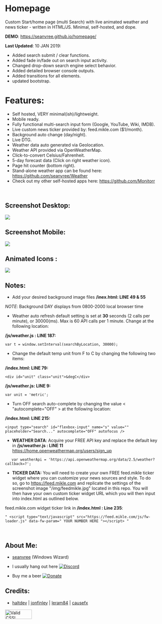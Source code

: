 # Homepage
Custom Start/home page (multi Search) with live animated weather and news ticker -  written in HTML/JS. Minimal, self-hosted, and dope. 
<br>

**DEMO**:  https://seanvree.github.io/homepage/

**Last Updated**: 10 JAN 2019: 
- Added search submit / clear functions.
- Added fade in/fade out on search input activity.
- Changed drop-down search engine select behavior.
- Added detailed browser console outputs.
- Added transitions for all elements.
- updated bootstrap.


# Features:
- Self hosted, VERY minimal(ish)/lightweight.
- Mobile ready.
- Fully functional multi-search input form (Google, YouTube, Wiki, IMDB).
- Live custom news ticker provided by: feed.mikle.com ($1/month).
- Background auto change (day/night).
- Live DTG.
- Weather data auto generated via Geolocation.
- Weather API provided via OpenWeatherMap.
- Click-to-convert Celsius/Fahrenheit.
- 5-day forecast data (Click on right weather icon).
- Page hit counter (bottom right).
- Stand-alone weather app can be found here:  https://github.com/seanvree/Weather
- Check out my other self-hosted apps here:  https://github.com/Monitorr

<br>

 
## Screenshot Desktop:

 <img src="https://i.imgur.com/tdlOQRF.png">

## Screenshot Mobile:

<img src="https://i.imgur.com/KKTO7cG.gif">

## Animated Icons :

<img src="https://i.imgur.com/0iamcsT.gif[/img]">

## Notes:

- Add your desired background image files
**/inex.html: LINE 49 & 55**

_NOTE_: Background DAY displays from 0800-2000 local browser time

- Weather auto refresh default setting is set at **30** seconds (2 calls per minute), or 30000(ms). Max is 60 API calls per 1 minute. Change at the following location:

**/js/weather.js : LINE 187:**

```
var t = window.setInterval(searchByLocation, 30000);
```

- Change the default temp unit from F to C by changing the following two items:

**/index.html: LINE 79:**

```
<div id="unit" class="unit">&degC</div>
```

**/js/weather.js: LINE 9:**

```
var unit = 'metric';
```

- Turn OFF search auto-complete by changing the value < "autocomplete="OFF" > at the following location:

**/index.html: LINE 215:**

```
<input type="search" id="flexbox-input" name="s" value="" placeholder="Search..." autocomplete="OFF" autofocus />
```


- **WEATHER DATA**: Acquire your FREE API key and replace the default key in **/js/weather.js : LINE 11**
 https://home.openweathermap.org/users/sign_up
```
   var weatherApi = 'https://api.openweathermap.org/data/2.5/weather?callback=?';
```

- **TICKER DATA:** You will need to create your own FREE feed.mikle ticker widget where you can customize your news sources and style.  To do so, go to https://feed.mikle.com and replicate the settings of the screenshot image "/img/feedmikle.jpg" located in this repo. You will then have your own custom ticker widget URL which you will then input into index.html as outlined below. 
 
 feed.mikle.com widget ticker link in **/index.html : Line 235**:  
 ```
 " <script type="text/javascript" src="https://feed.mikle.com/js/fw-loader.js" data-fw-param=" YOUR NUMBER HERE "></script> "
 ```

<br>

## About Me:

- [seanvree](https://github.com/seanvree) (Windows Wizard)

- I usually hang out here [![Discord](https://img.shields.io/discord/102860784329052160.svg)](https://discord.gg/j2XGCtH)
- Buy me a beer [![Donate](https://img.shields.io/badge/Donate-PayPal-green.svg)](https://paypal.me/seanvree)


## Credits:

- [haltdev](https://github.com/haltdev) | [jonfinley](https://github.com/jonfinley) | [leram84](https://github.com/leram84) | [causefx](https://github.com/causefx)


<p>
    <a href="https://jigsaw.w3.org/css-validator/check/referer">
        <img style="border:0;width:88px;height:31px"
            src="https://jigsaw.w3.org/css-validator/images/vcss-blue"
            alt="Valid CSS!" />
    </a>
</p>



